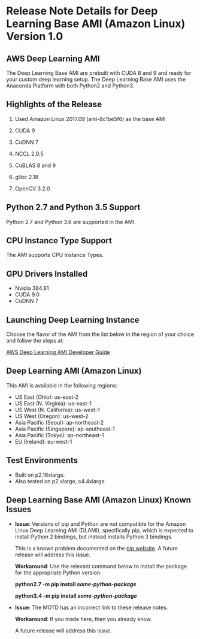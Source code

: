 # Release Note Details for Deep Learning Base AMI \(Amazon Linux\) Version 1\.0<a name="BASE_AML1"></a>

## AWS Deep Learning AMI<a name="BASE_AML1-dplami"></a>

The Deep Learning Base AMI are prebuilt with CUDA 8 and 9 and ready for your custom deep learning setup\. The Deep Learning Base AMI uses the Anaconda Platform with both Python2 and Python3\.

## Highlights of the Release<a name="BASE_AML1-highlights"></a>

1. Used Amazon Linux 2017\.09 \(ami\-8c1be5f6\) as the base AMI 

1. CUDA 9

1. CuDNN 7

1. NCCL 2\.0\.5

1. CuBLAS 8 and 9

1. glibc 2\.18

1. OpenCV 3\.2\.0

## Python 2\.7 and Python 3\.5 Support<a name="BASE_AML1-pythonsupport"></a>

Python 2\.7 and Python 3\.6 are supported in the AMI\.

## CPU Instance Type Support<a name="BASE_AML1-cpu-instance"></a>

The AMI supports CPU Instance Types\.

## GPU Drivers Installed<a name="BASE_AML1-gpu-drivers"></a>
+ Nvidia 384\.81
+ CUDA 9\.0
+ CuDNN 7

## Launching Deep Learning Instance<a name="BASE_AML1-launching-dl"></a>

Choose the flavor of the AMI from the list below in the region of your choice and follow the steps at:

[AWS Deep Learning AMI Developer Guide](http://docs.aws.amazon.com/dlami/latest/devguide/gs.html)

## Deep Learning AMI \(Amazon Linux\)<a name="BASE_AML1-amazonlinuxami"></a>

This AMI is available in the following regions:
+ US East \(Ohio\): us\-east\-2
+ US East \(N\. Virginia\): us\-east\-1
+ US West \(N\. California\): us\-west\-1
+ US West \(Oregon\): us\-west\-2
+ Asia Pacific \(Seoul\): ap\-northeast\-2
+ Asia Pacific \(Singapore\): ap\-southeast\-1
+ Asia Pacific \(Tokyo\): ap\-northeast\-1
+ EU \(Ireland\): eu\-west\-1

## Test Environments<a name="BASE_AML1-test-environments"></a>
+ Built on p2\.16xlarge\.
+ Also tested on p2\.xlarge, c4\.4xlarge\.

## Deep Learning Base AMI \(Amazon Linux\) Known Issues<a name="BASE_AML1-known-issues"></a>
+ **Issue**: Versions of pip and Python are not compatible for the Amazon Linux Deep Learning AMI \(DLAMI\), specifically pip, which is expected to install Python 2 bindings, but instead installs Python 3 bindings\. 

  This is a known problem documented on the [pip website](https://pip.pypa.io/en/stable/installing/)\. A future release will address this issue\. 

  **Workaround**: Use the relevant command below to install the package for the appropriate Python version:

  **python2\.7 \-m pip install *some\-python\-package***

  **python3\.4 \-m pip install *some\-python\-package***
+ **Issue**: The MOTD has an incorrect link to these release notes\.

  **Workaround**: If you made here, then you already know\.

  A future release will address this issue\. 